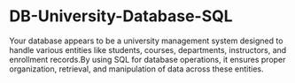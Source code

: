 # DB-University-Database-SQL
 Your database appears to be a university management system designed to handle various entities like students, courses, departments, instructors, and enrollment records.By using SQL for database operations, it ensures proper organization, retrieval, and manipulation of data across these entities.
